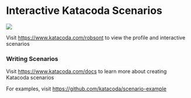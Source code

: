 # Interactive Katacoda Scenarios

[![](http://shields.katacoda.com/katacoda/robsont/count.svg)](https://www.katacoda.com/robsont "Get your profile on Katacoda.com")

Visit https://www.katacoda.com/robsont to view the profile and interactive scenarios

### Writing Scenarios
Visit https://www.katacoda.com/docs to learn more about creating Katacoda scenarios

For examples, visit https://github.com/katacoda/scenario-example
